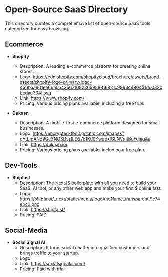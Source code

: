 # Open-Source SaaS Directory

This directory curates a comprehensive list of open-source SaaS tools categorized for easy browsing.

## Ecommerce

- **Shopify**
  - Description: A leading e-commerce platform for creating online stores.
  - Logo: https://cdn.shopify.com/shopifycloud/brochure/assets/brand-assets/shopify-logo-primary-logo-456baa801ee66a0a435671082365958316831c9960c480451dd0330bcdae304f.svg
  - Link: https://www.shopify.com/
  - Pricing: Various pricing plans available, including a free trial.

- **Dukaan**
  - Description: A mobile-first e-commerce platform designed for small businesses.
  - Logo: https://encrypted-tbn0.gstatic.com/images?q=tbn:ANd9GcSNO3DvsILDS7EfKd0Ywdb7IGLNVmtBuFdjeg&s
  - Link: https://dukaan.io/
  - Pricing: Various pricing plans available, including a free plan.

## Dev-Tools

- **Shipfast**
  - Description: The NextJS boilerplate with all you need to build your SaaS, AI tool, or any other web app and make your first $ online fast.
  - Logo: https://shipfa.st/_next/static/media/logoAndName_transparent.9c74ebc0.png
  - Link: https://shipfa.st/
  - Pricing: PAID

## Social-Media

- **Social Signal AI**
  - Description: It turns social chatter into qualified customers and brings traffic to your startup.
  - Logo: 
  - Link: https://socialsignalai.com/
  - Pricing: Paid with trial

